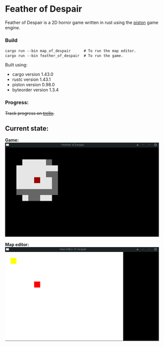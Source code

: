 # Feather of Despair

Feather of Despair is a 2D horror game written in rust using the [piston](https://github.com/PistonDevelopers/piston) game engine.

### Build
```
cargo run --bin map_of_despair      # To run the map editor.
cargo run --bin feather_of_despair  # To run the game.
```
Built using:
* cargo version 1.43.0
* rustc version 1.43.1
* piston version 0.98.0
* byteorder version 1.3.4

### Progress:
~~Track progress on [trello](https://trello.com/b/JS9bzLP3/featherofdespair).~~

## Current state:

**Game:**
<img src="extra/game.0.3.0.gif" />

**Map editor:**
<img src="extra/map.editor.0.3.1.gif" />

